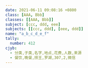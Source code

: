 ```yaml
---
date: 2021-06-11 09:08:16 +0800
class: [AAA, Bbb]
classes: [[AAA, Bbb]]
subject: [ccc, ddd, eee]
subjects: [[ccc, ddd], [eee, ddd]]
name: "a_b_c_d_e_f" 
tally:
  number: 412
cjyb:
  - 分类,子类,名字,地点,花费,人数,来源
  - 餐饮,晚餐,捞王,罗湖,307,2,微信
---
```

